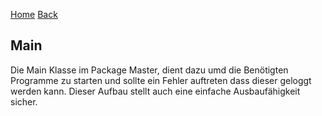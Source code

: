 [Home](home) [Back](WikiSolidus)
## Main
Die Main Klasse im Package Master, dient dazu umd die Benötigten Programme zu starten und sollte ein Fehler auftreten dass dieser geloggt werden kann. Dieser Aufbau stellt auch eine einfache Ausbaufähigkeit sicher. 